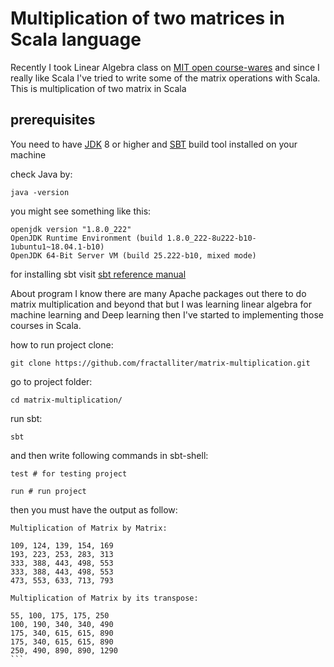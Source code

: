 # Multiplication of two matrices in Scala language
Recently I took Linear Algebra class on [MIT open course-wares](https://ocw.mit.edu/courses/mathematics/18-06-linear-algebra-spring-2010/) and since I really like Scala I've tried to write some of the matrix operations with Scala.
This is multiplication of two matrix in Scala

## prerequisites
You need to have [JDK](https://openjdk.java.net/install/) 8 or higher and [SBT](https://www.scala-sbt.org/index.html) build tool installed on your machine

check Java by:

`java -version`

you might see something like this:

```
openjdk version "1.8.0_222"
OpenJDK Runtime Environment (build 1.8.0_222-8u222-b10-1ubuntu1~18.04.1-b10)
OpenJDK 64-Bit Server VM (build 25.222-b10, mixed mode)
```
for installing sbt visit [sbt reference manual](https://www.scala-sbt.org/1.x/docs/Setup.html)

About program
I know there are many Apache packages out there to do matrix multiplication and beyond that but I was learning linear algebra for machine learning and Deep learning then I've started to implementing those courses in Scala.

how to run project
clone:

`git clone https://github.com/fractalliter/matrix-multiplication.git`

go to project folder:

`cd matrix-multiplication/`

run sbt:

`sbt`

and then write following commands in sbt-shell:


```
test # for testing project

run # run project
```

then you must have the output as follow:

````
Multiplication of Matrix by Matrix:

109, 124, 139, 154, 169
193, 223, 253, 283, 313
333, 388, 443, 498, 553
333, 388, 443, 498, 553
473, 553, 633, 713, 793

Multiplication of Matrix by its transpose:

55, 100, 175, 175, 250
100, 190, 340, 340, 490
175, 340, 615, 615, 890
175, 340, 615, 615, 890
250, 490, 890, 890, 1290
```